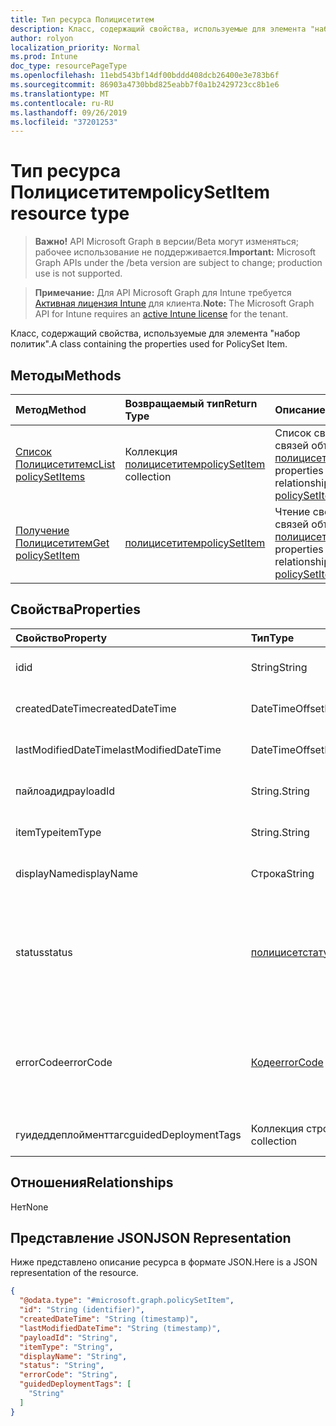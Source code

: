 ```yaml
---
title: Тип ресурса Полицисетитем
description: Класс, содержащий свойства, используемые для элемента "набор политик".
author: rolyon
localization_priority: Normal
ms.prod: Intune
doc_type: resourcePageType
ms.openlocfilehash: 11ebd543bf14df00bddd408dcb26400e3e783b6f
ms.sourcegitcommit: 86903a4730bbd825eabb7f0a1b2429723cc8b1e6
ms.translationtype: MT
ms.contentlocale: ru-RU
ms.lasthandoff: 09/26/2019
ms.locfileid: "37201253"
---
```

# <a name="policysetitem-resource-type"></a><span data-ttu-id="0b747-103">Тип ресурса Полицисетитем</span><span class="sxs-lookup"><span data-stu-id="0b747-103">policySetItem resource type</span></span>

> <span data-ttu-id="0b747-104">**Важно!** API Microsoft Graph в версии/Beta могут изменяться; рабочее использование не поддерживается.</span><span class="sxs-lookup"><span data-stu-id="0b747-104">**Important:** Microsoft Graph APIs under the /beta version are subject to change; production use is not supported.</span></span>

> <span data-ttu-id="0b747-105">**Примечание:** Для API Microsoft Graph для Intune требуется [Активная лицензия Intune](https://go.microsoft.com/fwlink/?linkid=839381) для клиента.</span><span class="sxs-lookup"><span data-stu-id="0b747-105">**Note:** The Microsoft Graph API for Intune requires an [active Intune license](https://go.microsoft.com/fwlink/?linkid=839381) for the tenant.</span></span>

<span data-ttu-id="0b747-106">Класс, содержащий свойства, используемые для элемента "набор политик".</span><span class="sxs-lookup"><span data-stu-id="0b747-106">A class containing the properties used for PolicySet Item.</span></span>

## <a name="methods"></a><span data-ttu-id="0b747-107">Методы</span><span class="sxs-lookup"><span data-stu-id="0b747-107">Methods</span></span>
|<span data-ttu-id="0b747-108">Метод</span><span class="sxs-lookup"><span data-stu-id="0b747-108">Method</span></span>|<span data-ttu-id="0b747-109">Возвращаемый тип</span><span class="sxs-lookup"><span data-stu-id="0b747-109">Return Type</span></span>|<span data-ttu-id="0b747-110">Описание</span><span class="sxs-lookup"><span data-stu-id="0b747-110">Description</span></span>|
|:---|:---|:---|
|[<span data-ttu-id="0b747-111">Список Полицисетитемс</span><span class="sxs-lookup"><span data-stu-id="0b747-111">List policySetItems</span></span>](../api/intune-policyset-policysetitem-list.md)|<span data-ttu-id="0b747-112">Коллекция [полицисетитем](../resources/intune-policyset-policysetitem.md)</span><span class="sxs-lookup"><span data-stu-id="0b747-112">[policySetItem](../resources/intune-policyset-policysetitem.md) collection</span></span>|<span data-ttu-id="0b747-113">Список свойств и связей объектов [полицисетитем](../resources/intune-policyset-policysetitem.md) .</span><span class="sxs-lookup"><span data-stu-id="0b747-113">List properties and relationships of the [policySetItem](../resources/intune-policyset-policysetitem.md) objects.</span></span>|
|[<span data-ttu-id="0b747-114">Получение Полицисетитем</span><span class="sxs-lookup"><span data-stu-id="0b747-114">Get policySetItem</span></span>](../api/intune-policyset-policysetitem-get.md)|[<span data-ttu-id="0b747-115">полицисетитем</span><span class="sxs-lookup"><span data-stu-id="0b747-115">policySetItem</span></span>](../resources/intune-policyset-policysetitem.md)|<span data-ttu-id="0b747-116">Чтение свойств и связей объекта [полицисетитем](../resources/intune-policyset-policysetitem.md) .</span><span class="sxs-lookup"><span data-stu-id="0b747-116">Read properties and relationships of the [policySetItem](../resources/intune-policyset-policysetitem.md) object.</span></span>|

## <a name="properties"></a><span data-ttu-id="0b747-117">Свойства</span><span class="sxs-lookup"><span data-stu-id="0b747-117">Properties</span></span>
|<span data-ttu-id="0b747-118">Свойство</span><span class="sxs-lookup"><span data-stu-id="0b747-118">Property</span></span>|<span data-ttu-id="0b747-119">Тип</span><span class="sxs-lookup"><span data-stu-id="0b747-119">Type</span></span>|<span data-ttu-id="0b747-120">Описание</span><span class="sxs-lookup"><span data-stu-id="0b747-120">Description</span></span>|
|:---|:---|:---|
|<span data-ttu-id="0b747-121">id</span><span class="sxs-lookup"><span data-stu-id="0b747-121">id</span></span>|<span data-ttu-id="0b747-122">String</span><span class="sxs-lookup"><span data-stu-id="0b747-122">String</span></span>|<span data-ttu-id="0b747-123">Ключ Мобилеаппполицисетитем.</span><span class="sxs-lookup"><span data-stu-id="0b747-123">Key of the MobileAppPolicySetItem.</span></span>|
|<span data-ttu-id="0b747-124">createdDateTime</span><span class="sxs-lookup"><span data-stu-id="0b747-124">createdDateTime</span></span>|<span data-ttu-id="0b747-125">DateTimeOffset</span><span class="sxs-lookup"><span data-stu-id="0b747-125">DateTimeOffset</span></span>|<span data-ttu-id="0b747-126">Время создания Полицисетитем.</span><span class="sxs-lookup"><span data-stu-id="0b747-126">Creation time of the PolicySetItem.</span></span>|
|<span data-ttu-id="0b747-127">lastModifiedDateTime</span><span class="sxs-lookup"><span data-stu-id="0b747-127">lastModifiedDateTime</span></span>|<span data-ttu-id="0b747-128">DateTimeOffset</span><span class="sxs-lookup"><span data-stu-id="0b747-128">DateTimeOffset</span></span>|<span data-ttu-id="0b747-129">Время последнего изменения Полицисетитем.</span><span class="sxs-lookup"><span data-stu-id="0b747-129">Last modified time of the PolicySetItem.</span></span>|
|<span data-ttu-id="0b747-130">пайлоадид</span><span class="sxs-lookup"><span data-stu-id="0b747-130">payloadId</span></span>|<span data-ttu-id="0b747-131">String.</span><span class="sxs-lookup"><span data-stu-id="0b747-131">String</span></span>|<span data-ttu-id="0b747-132">Пайлоадид Полицисетитем.</span><span class="sxs-lookup"><span data-stu-id="0b747-132">PayloadId of the PolicySetItem.</span></span>|
|<span data-ttu-id="0b747-133">itemType</span><span class="sxs-lookup"><span data-stu-id="0b747-133">itemType</span></span>|<span data-ttu-id="0b747-134">String.</span><span class="sxs-lookup"><span data-stu-id="0b747-134">String</span></span>|<span data-ttu-id="0b747-135">Полицисеттипе Полицисетитем.</span><span class="sxs-lookup"><span data-stu-id="0b747-135">policySetType of the PolicySetItem.</span></span>|
|<span data-ttu-id="0b747-136">displayName</span><span class="sxs-lookup"><span data-stu-id="0b747-136">displayName</span></span>|<span data-ttu-id="0b747-137">Строка</span><span class="sxs-lookup"><span data-stu-id="0b747-137">String</span></span>|<span data-ttu-id="0b747-138">DisplayName объекта Полицисетитем.</span><span class="sxs-lookup"><span data-stu-id="0b747-138">DisplayName of the PolicySetItem.</span></span>|
|<span data-ttu-id="0b747-139">status</span><span class="sxs-lookup"><span data-stu-id="0b747-139">status</span></span>|[<span data-ttu-id="0b747-140">полицисетстатус</span><span class="sxs-lookup"><span data-stu-id="0b747-140">policySetStatus</span></span>](../resources/intune-policyset-policysetstatus.md)|<span data-ttu-id="0b747-141">Состояние Полицисетитем.</span><span class="sxs-lookup"><span data-stu-id="0b747-141">Status of the PolicySetItem.</span></span> <span data-ttu-id="0b747-142">Возможные значения: `unknown`, `validating`, `partialSuccess`, `success`, `error`, `notAssigned`.</span><span class="sxs-lookup"><span data-stu-id="0b747-142">Possible values are: `unknown`, `validating`, `partialSuccess`, `success`, `error`, `notAssigned`.</span></span>|
|<span data-ttu-id="0b747-143">errorCode</span><span class="sxs-lookup"><span data-stu-id="0b747-143">errorCode</span></span>|[<span data-ttu-id="0b747-144">Коде</span><span class="sxs-lookup"><span data-stu-id="0b747-144">errorCode</span></span>](../resources/intune-policyset-errorcode.md)|<span data-ttu-id="0b747-145">Код ошибки (при возникновении ошибки).</span><span class="sxs-lookup"><span data-stu-id="0b747-145">Error code if any occured.</span></span> <span data-ttu-id="0b747-146">Возможные значения: `noError`, `unauthorized`, `notFound`, `deleted`.</span><span class="sxs-lookup"><span data-stu-id="0b747-146">Possible values are: `noError`, `unauthorized`, `notFound`, `deleted`.</span></span>|
|<span data-ttu-id="0b747-147">гуидеддеплойменттагс</span><span class="sxs-lookup"><span data-stu-id="0b747-147">guidedDeploymentTags</span></span>|<span data-ttu-id="0b747-148">Коллекция строк</span><span class="sxs-lookup"><span data-stu-id="0b747-148">String collection</span></span>|<span data-ttu-id="0b747-149">Теги в руководстве по развертыванию</span><span class="sxs-lookup"><span data-stu-id="0b747-149">Tags of the guided deployment</span></span>|

## <a name="relationships"></a><span data-ttu-id="0b747-150">Отношения</span><span class="sxs-lookup"><span data-stu-id="0b747-150">Relationships</span></span>
<span data-ttu-id="0b747-151">Нет</span><span class="sxs-lookup"><span data-stu-id="0b747-151">None</span></span>

## <a name="json-representation"></a><span data-ttu-id="0b747-152">Представление JSON</span><span class="sxs-lookup"><span data-stu-id="0b747-152">JSON Representation</span></span>
<span data-ttu-id="0b747-153">Ниже представлено описание ресурса в формате JSON.</span><span class="sxs-lookup"><span data-stu-id="0b747-153">Here is a JSON representation of the resource.</span></span>
<!-- {
  "blockType": "resource",
  "keyProperty": "id",
  "@odata.type": "microsoft.graph.policySetItem"
}
-->
``` json
{
  "@odata.type": "#microsoft.graph.policySetItem",
  "id": "String (identifier)",
  "createdDateTime": "String (timestamp)",
  "lastModifiedDateTime": "String (timestamp)",
  "payloadId": "String",
  "itemType": "String",
  "displayName": "String",
  "status": "String",
  "errorCode": "String",
  "guidedDeploymentTags": [
    "String"
  ]
}
```



